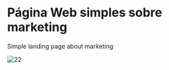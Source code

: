 # Página Web simples sobre marketing
Simple landing page about marketing

![22](https://github.com/GustavoDevjrs/simple-landing-page-marketing/assets/117912633/798b52f9-e601-490e-bc20-873bb41566e7)
